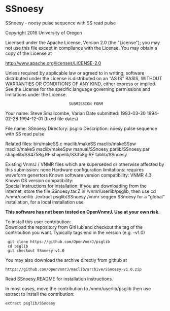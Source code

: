# SSnoesy
 SSnoesy - noesy pulse sequence with SS read pulse

 Copyright 2016 University of Oregon

 Licensed under the Apache License, Version 2.0 (the "License");
 you may not use this file except in compliance with the License.
 You may obtain a copy of the License at

   http://www.apache.org/licenses/LICENSE-2.0

 Unless required by applicable law or agreed to in writing, software
 distributed under the License is distributed on an "AS IS" BASIS,
 WITHOUT WARRANTIES OR CONDITIONS OF ANY KIND, either express or implied.
 See the License for the specific language governing permissions and
 limitations under the License.

                                SUBMISSION FORM

Your name:      Steve Smallcombe, Varian
Date submitted: 1993-03-30
                1994-02-28
                1994-12-01 (fixed file dates)

File name:      SSnoesy
Directory:      psglib
Description:    noesy pulse sequence with SS read pulse

Related files:  bin/makeSS.c    maclib/makeSS   maclib/makeSSpw
                maclib/makeS    maclib/makeSpw  manual/SSnoesy
                parlib/SSnoesy.par      shapelib/SS4758g.RF
                shapelib/S3358g.RF      tablib/SSnoesy

Existing VnmrJ / VNMR files which are superseded or
otherwise affected by this submission:  none
Hardware configuration limitations:     requires waveform genertors
Known software version compatibility:   VNMR 4.3
Known OS version compatibility:         
Special instructions for installation:
    If you are downloading from the Internet, store
    the file SSnoesy.tar.Z in /vnmr/userlib/psglib, then use
        cd /vnmr/userlib
        ./extract psglib/SSnoesy /vnmr
        seqgen SSnoesy
    for a "global" installation, for a local installation use

**This software has not been tested on OpenVnmrJ. Use at your own risk.**

To install this user contribution:  
Download the repository from GitHub and checkout the tag of the contribution you want.
Typically tags end in the version (e.g. -v1.0)

     git clone https://github.com/OpenVnmrJ/psglib  
     cd psglib  
     git checkout SSnoesy-v1.0


You may also download the archive directly from github at

    https://github.com/OpenVnmrJ/maclib/archive/SSnoesy-v1.0.zip

Read SSnoesy.README for installation instructions.

In most cases, move the contribution to /vnmr/userlib/psglib 
then use extract to install the contribution:  

    extract psglib/SSnoesy